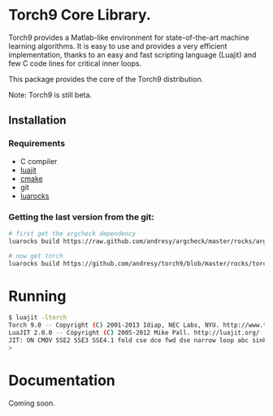 Torch9 Core Library.
===============

Torch9 provides a Matlab-like environment for state-of-the-art machine
learning algorithms. It is easy to use and provides a very efficient
implementation, thanks to an easy and fast scripting language (Luajit) and
few C code lines for critical inner loops.

This package provides the core of the Torch9 distribution.

Note: Torch9 is still beta.

Installation
------------

### Requirements

*   C compiler
*   [luajit](http://www.luajit.org)
*   [cmake](http://www.cmake.org)
*   git
*   [luarocks](http://www.luarocks.org)

### Getting the last version from the git:

```sh
# first get the argcheck dependency
luarocks build https://raw.github.com/andresy/argcheck/master/rocks/argcheck-scm-1.rockspec

# now get torch
luarocks build https://github.com/andresy/torch9/blob/master/rocks/torch-9.scm-1.rockspec
```

Running
=======
```sh
$ luajit -ltorch
Torch 9.0 -- Copyright (C) 2001-2013 Idiap, NEC Labs, NYU. http://www.torch.ch/
LuaJIT 2.0.0 -- Copyright (C) 2005-2012 Mike Pall. http://luajit.org/
JIT: ON CMOV SSE2 SSE3 SSE4.1 fold cse dce fwd dse narrow loop abc sink fuse
> 
```

Documentation
=============

Coming soon.



